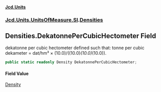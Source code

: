 #### [Jcd.Units](index 'index')
### [Jcd.Units.UnitsOfMeasure.SI](Jcd.Units.UnitsOfMeasure.SI 'Jcd.Units.UnitsOfMeasure.SI').[Densities](Densities 'Jcd.Units.UnitsOfMeasure.SI.Densities')

## Densities.DekatonnePerCubicHectometer Field

dekatonne per cubic hectometer defined such that: tonne per cubic dekameter = dat/hm³ ×
(10.0)/((10.0)*(10.0)*(10.0)).

```csharp
public static readonly Density DekatonnePerCubicHectometer;
```

#### Field Value
[Density](Density 'Jcd.Units.UnitTypes.Density')